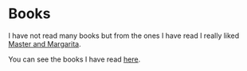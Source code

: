 # Books

I have not read many books but from the ones I have read I really liked [Master and Margarita][1].

You can see the books I have read [here][2].

[1]:	https://www.goodreads.com/book/show/117833.The_Master_and_Margarita
[2]:	https://www.goodreads.com/review/list/15768482-nikita-voloboev?shelf=read